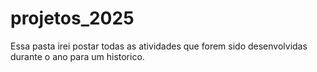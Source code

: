 # projetos_2025
Essa pasta irei postar todas as atividades que forem sido desenvolvidas durante o ano para um historico.
